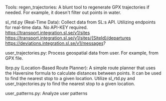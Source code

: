 
Tools:
regen_trajectories:
    A blunt tool to regenerate GPX trajectories if needed. For example, it doesn't filter out points in water.

sl_rtd.py (Real-Time Data):
    Collect data from SL:s API. Utilizing endpoints for real-time data. No API-KEY required.
    https://transport.integration.sl.se/v1/sites
    https://transport.integration.sl.se/v1/sites/{SiteId}/departures
    https://deviations.integration.sl.se/v1/messages?

user_trajectories.py: Process geospatial data from user. For example, from GPX file.

lbrp.py (Location-Based Route Planner):
    A simple route planner that uses the Haversine formula to calculate distances between points.
    It can be used to find the nearest stop to a given location. Utilize sl_rtd.py
    and user_trajectories.py to find the nearest stop to a given location.

user_patterns.py: 
    Analyze user patterns